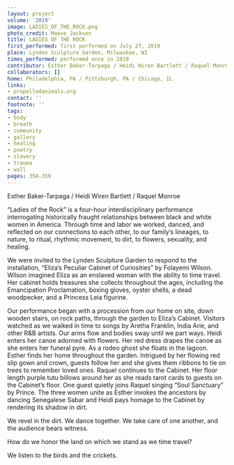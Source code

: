```yaml
---
layout: project
volume: '2019'
image: LADIES_OF_THE_ROCK.png
photo_credit: Maeve Jackson
title: LADIES OF THE ROCK
first_performed: first performed on July 27, 2019
place: Lynden Sculpture Garden, Milwaukee, WI
times_performed: performed once in 2019
contributor: Esther Baker-Tarpaga / Heidi Wiren Bartlett / Raquel Monroe
collaborators: []
home: Philadelphia, PA / Pittsburgh, PA / Chicago, IL
links:
- propelledanimals.org
contact: ''
footnote: ''
tags:
- body
- breath
- community
- gallery
- healing
- poetry
- slavery
- trauma
- wall
pages: 358-359
---
```


Esther Baker-Tarpaga / Heidi Wiren Bartlett / Raquel Monroe

“Ladies of the Rock” is a four-hour interdisciplinary performance interrogating historically fraught relationships between black and white women in America. Through time and labor we worked, danced, and reflected on our connections to each other, to our family’s lineages, to nature, to ritual, rhythmic movement, to dirt, to flowers, sexuality, and healing.

We were invited to the Lynden Sculpture Garden to respond to the installation, “Eliza’s Peculiar Cabinet of Curiosities” by Folayemi Wilson. Wilson imagined Eliza as an enslaved woman with the ability to time travel. Her cabinet holds treasures she collects throughout the ages, including the Emancipation Proclamation, boxing gloves, oyster shells, a dead woodpecker, and a Princess Leia figurine.

Our performance began with a procession from our home on site, down wooden stairs, on rock paths, through the garden to Eliza’s Cabinet. Visitors watched as we walked in time to songs by Aretha Franklin, India Arie, and other R&B artists. Our arms flow and bodies sway until we part ways. Heidi enters her canoe adorned with flowers. Her red dress drapes the canoe as she enters her funeral pyre. As a rodeo ghost she floats in the lagoon. Esther finds her home throughout the garden. Intrigued by her flowing red slip gown and crown, guests follow her and she gives them ribbons to tie on trees to remember loved ones. Raquel continues to the Cabinet. Her floor length purple tutu billows around her as she reads tarot cards to guests on the Cabinet’s floor. One guest quietly joins Raquel singing “Soul Sanctuary” by Prince. The three women unite as Esther invokes the ancestors by dancing Senegalese Sabar and Heidi pays homage to the Cabinet by rendering its shadow in dirt.

We revel in the dirt. We dance together. We take care of one another, and the audience bears witness.

How do we honor the land on which we stand as we time travel?

We listen to the birds and the crickets.
